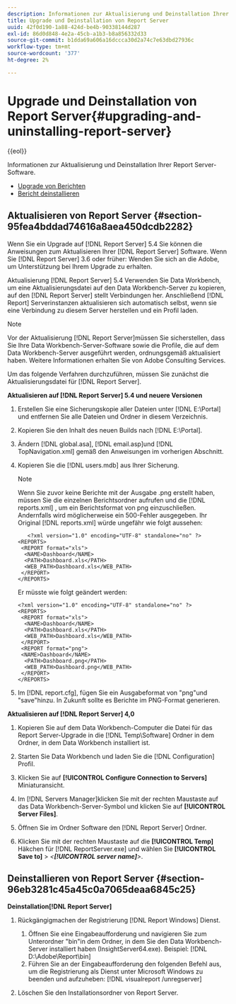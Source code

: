 ```yaml
---
description: Informationen zur Aktualisierung und Deinstallation Ihrer Report Server-Software.
title: Upgrade und Deinstallation von Report Server
uuid: 42f0d190-1a88-424d-be4b-90338144d287
exl-id: 86d0d848-4e2a-45cb-a1b3-b8a856332d33
source-git-commit: b1dda69a606a16dccca30d2a74c7e63dbd27936c
workflow-type: tm+mt
source-wordcount: '377'
ht-degree: 2%

---
```


# Upgrade und Deinstallation von Report Server{#upgrading-and-uninstalling-report-server}

{{eol}}

Informationen zur Aktualisierung und Deinstallation Ihrer Report Server-Software.

* [Upgrade von Berichten](../../../home/c-rpt-oview/c-inst-rpt/c-upgrade-uninstall-rpt.md#section-95fea4bddad74616a8aea450dcdb2282)
* [Bericht deinstallieren](../../../home/c-rpt-oview/c-inst-rpt/c-upgrade-uninstall-rpt.md#section-96eb3281c45a45c0a7065deaa6845c25)

## Aktualisieren von Report Server {#section-95fea4bddad74616a8aea450dcdb2282}

Wenn Sie ein Upgrade auf [!DNL Report Server] 5.4 Sie können die Anweisungen zum Aktualisieren Ihrer [!DNL Report Server] Software. Wenn Sie [!DNL Report Server] 3.6 oder früher: Wenden Sie sich an die Adobe, um Unterstützung bei Ihrem Upgrade zu erhalten.

Aktualisierung [!DNL Report Server] 5.4 Verwenden Sie Data Workbench, um eine Aktualisierungsdatei auf den Data Workbench-Server zu kopieren, auf den [!DNL Report Server] stellt Verbindungen her. Anschließend [!DNL Report] Serverinstanzen aktualisieren sich automatisch selbst, wenn sie eine Verbindung zu diesem Server herstellen und ein Profil laden.

>[!NOTE]
>
>Vor der Aktualisierung [!DNL Report Server]müssen Sie sicherstellen, dass Sie Ihre Data Workbench-Server-Software sowie die Profile, die auf dem Data Workbench-Server ausgeführt werden, ordnungsgemäß aktualisiert haben. Weitere Informationen erhalten Sie von Adobe Consulting Services.

Um das folgende Verfahren durchzuführen, müssen Sie zunächst die Aktualisierungsdatei für [!DNL Report Server].

**Aktualisieren auf [!DNL Report Server] 5.4 und neuere Versionen**

1. Erstellen Sie eine Sicherungskopie aller Dateien unter [!DNL E:\Portal] und entfernen Sie alle Dateien und Ordner in diesem Verzeichnis.
1. Kopieren Sie den Inhalt des neuen Builds nach [!DNL E:\Portal].
1. Ändern [!DNL global.asa], [!DNL email.asp]und [!DNL TopNavigation.xml] gemäß den Anweisungen im vorherigen Abschnitt.

1. Kopieren Sie die [!DNL users.mdb] aus Ihrer Sicherung.

   >[!NOTE]
   >
   >Wenn Sie zuvor keine Berichte mit der Ausgabe .png erstellt haben, müssen Sie die einzelnen Berichtsordner aufrufen und die [!DNL reports.xml] , um ein Berichtsformat von png einzuschließen. Andernfalls wird möglicherweise ein 500-Fehler ausgegeben. Ihr Original [!DNL reports.xml] würde ungefähr wie folgt aussehen:

   ```
      <?xml version="1.0" encoding="UTF-8" standalone="no" ?>
   <REPORTS>
    <REPORT format="xls">
     <NAME>Dashboard</NAME>
     <PATH>Dashboard.xls</PATH>
     <WEB_PATH>Dashboard.xls</WEB_PATH>
    </REPORT>
   </REPORTS>
   ```

   Er müsste wie folgt geändert werden:

   ```
   <?xml version="1.0" encoding="UTF-8" standalone="no" ?>
   <REPORTS>
    <REPORT format="xls">
     <NAME>Dashboard</NAME>
     <PATH>Dashboard.xls</PATH>
     <WEB_PATH>Dashboard.xls</WEB_PATH>
    </REPORT>
    <REPORT format="png">
    <NAME>Dashboard</NAME>
     <PATH>Dashboard.png</PATH>
     <WEB_PATH>Dashboard.png</WEB_PATH>
    </REPORT>
   </REPORTS>
   ```

1. Im [!DNL report.cfg], fügen Sie ein Ausgabeformat von &quot;png&quot;und &quot;save&quot;hinzu. In Zukunft sollte es Berichte im PNG-Format generieren.

**Aktualisieren auf [!DNL Report Server] 4,0**

1. Kopieren Sie auf dem Data Workbench-Computer die Datei für das Report Server-Upgrade in die [!DNL Temp\Software] Ordner in dem Ordner, in dem Data Workbench installiert ist.
1. Starten Sie Data Workbench und laden Sie die [!DNL Configuration] Profil.
1. Klicken Sie auf **[!UICONTROL Configure Connection to Servers]** Miniaturansicht.
1. Im [!DNL Servers Manager]klicken Sie mit der rechten Maustaste auf das Data Workbench-Server-Symbol und klicken Sie auf **[!UICONTROL Server Files]**.

1. Öffnen Sie im Ordner Software den [!DNL Report Server] Ordner.
1. Klicken Sie mit der rechten Maustaste auf die **[!UICONTROL Temp]** Häkchen für [!DNL ReportServer.exe] und wählen Sie **[!UICONTROL Save to]** > *&lt;**[!UICONTROL server name]**>*.

## Deinstallieren von Report Server {#section-96eb3281c45a45c0a7065deaa6845c25}

**Deinstallation[!DNL Report Server]**

1. Rückgängigmachen der Registrierung [!DNL Report Windows] Dienst.

   1. Öffnen Sie eine Eingabeaufforderung und navigieren Sie zum Unterordner &quot;bin&quot;in dem Ordner, in dem Sie den Data Workbench-Server installiert haben (InsightServer64.exe). Beispiel: [!DNL D:\Adobe\Report\bin]
   1. Führen Sie an der Eingabeaufforderung den folgenden Befehl aus, um die Registrierung als Dienst unter Microsoft Windows zu beenden und aufzuheben: [!DNL visualreport /unregserver]

1. Löschen Sie den Installationsordner von Report Server.
